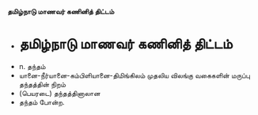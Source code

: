 **தமிழ்நாடு மாணவர் கணினித் திட்டம்**
- # தமிழ்நாடு மாணவர் கணினித் திட்டம்
- n. தந்தம்
- யானை-நீர்யானை-கம்பிளியானை-திமிங்கிலம் முதலிய விலங்கு வகைகளின் மருப்பு தந்தத்தின் நிறம்
- (பெயரடை) தந்தத்தினாலான
- தந்தம் போன்ற.

